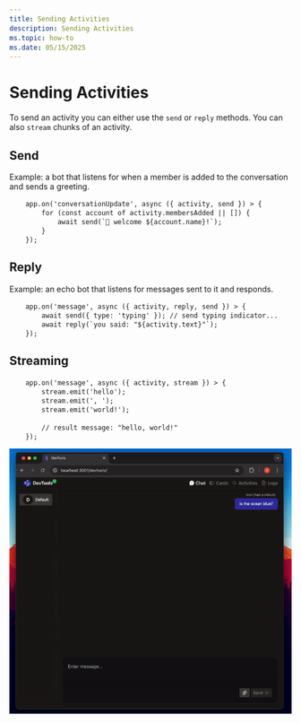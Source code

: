 ```yaml
---
title: Sending Activities
description: Sending Activities
ms.topic: how-to
ms.date: 05/15/2025
---
```


# Sending Activities


To send an activity you can either use the `send` or `reply` methods. You can also `stream` chunks of an activity.

## Send

Example: a bot that listens for when a member is added to the conversation and sends a greeting.

```
    app.on('conversationUpdate', async ({ activity, send }) > {
        for (const account of activity.membersAdded || []) {
            await send(`👋 welcome ${account.name}!`);
        }
    });
```

## Reply

Example: an echo bot that listens for messages sent to it and responds.

```
    app.on('message', async ({ activity, reply, send }) > {
        await send({ type: 'typing' }); // send typing indicator...
        await reply(`you said: "${activity.text}"`);
    });
```

## Streaming

```
    app.on('message', async ({ activity, stream }) > {
        stream.emit('hello');
        stream.emit(', ');
        stream.emit('world!');
    
        // result message: "hello, world!"
    });

```

![Streaming Activity](../assets/images/streaming.gif?rawtrue)